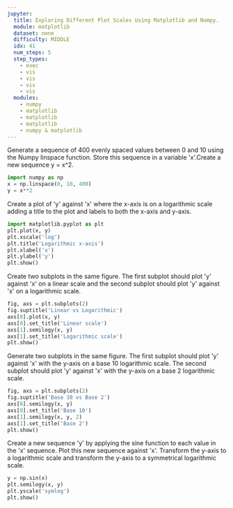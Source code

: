 ```yaml
---
jupyter:
  title: Exploring Different Plot Scales Using Matplotlib and Numpy.
  module: matplotlib
  dataset: none
  difficulty: MIDDLE
  idx: 41
  num_steps: 5
  step_types:
    - exec
    - vis
    - vis
    - vis
    - vis
  modules: 
    - numpy
    - matplotlib
    - matplotlib
    - matplotlib
    - numpy & matplotlib
---
```


Generate a sequence of 400 evenly spaced values between 0 and 10 using the Numpy linspace function. Store this sequence in a variable 'x'.Create a new sequence y = x^2.
```python
import numpy as np
x = np.linspace(0, 10, 400)
y = x**2
```

Create a plot of 'y' against 'x' where the x-axis is on a logarithmic scale adding a title to the plot and labels to both the x-axis and y-axis.
```python
import matplotlib.pyplot as plt
plt.plot(x, y)
plt.xscale('log')
plt.title('Logarithmic x-axis')
plt.xlabel('x')
plt.ylabel('y')
plt.show()
```

Create two subplots in the same figure. The first subplot should plot 'y' against 'x' on a linear scale and the second subplot should plot 'y' against 'x' on a logarithmic scale.
```python
fig, axs = plt.subplots(2)
fig.suptitle('Linear vs Logarithmic')
axs[0].plot(x, y)
axs[0].set_title('Linear scale')
axs[1].semilogy(x, y)
axs[1].set_title('Logarithmic scale')
plt.show()
```

Generate two subplots in the same figure. The first subplot should plot 'y' against 'x' with the y-axis on a base 10 logarithmic scale. The second subplot should plot 'y' against 'x' with the y-axis on a base 2 logarithmic scale.
```python
fig, axs = plt.subplots(2)
fig.suptitle('Base 10 vs Base 2')
axs[0].semilogy(x, y)
axs[0].set_title('Base 10')
axs[1].semilogy(x, y, 2)
axs[1].set_title('Base 2')
plt.show()
```

Create a new sequence 'y' by applying the sine function to each value in the 'x' sequence. Plot this new sequence against 'x'. Transform the y-axis to a logarithmic scale and transform the y-axis to a symmetrical logarithmic scale.
```python
y = np.sin(x)
plt.semilogy(x, y)
plt.yscale('symlog')
plt.show()
```